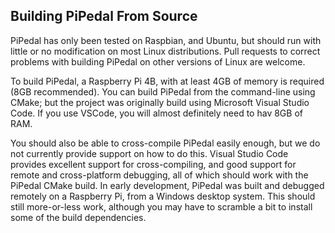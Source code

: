 ## Building PiPedal From Source

PiPedal has only been tested on Raspbian, and Ubuntu, but should run with little or no modification on most Linux distributions. Pull requests to correct problems with building PiPedal on other versions of Linux are welcome. 

To build PiPedal, a Raspberry Pi 4B, with at least 4GB of memory is required (8GB recommended). You can build PiPedal from the command-line using CMake; but the project was originally build using
Microsoft Visual Studio Code. If you use VSCode, you will almost definitely need to hav 8GB of RAM.

You should also be able to cross-compile PiPedal easily enough, but we do not currently provide support on how to do this. Visual Studio Code provides excellent support for cross-compiling, and good support for remote
and cross-platform debugging, all of which should work with the PiPedal CMake build. In early development, PiPedal was built and debugged remotely on a Raspberry Pi, from a Windows desktop system. This should still 
more-or-less work, although you may have to scramble a bit to install some of the build dependencies.
